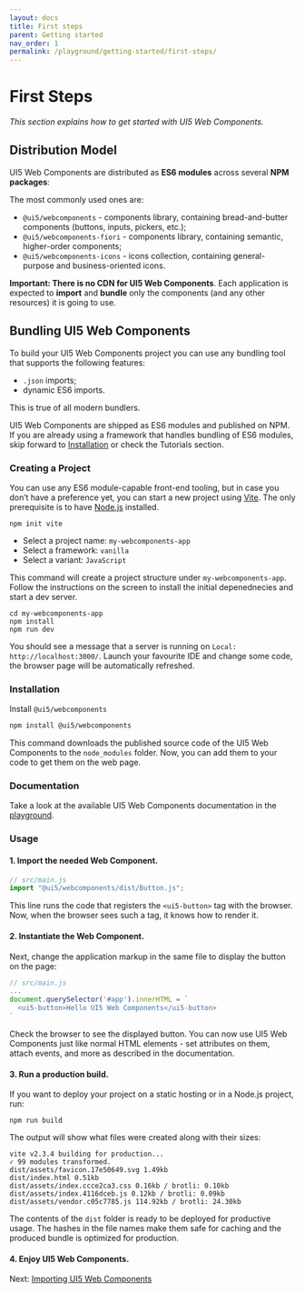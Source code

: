 ```yaml
---
layout: docs
title: First steps
parent: Getting started
nav_order: 1
permalink: /playground/getting-started/first-steps/
---
```


# First Steps

*This section explains how to get started with UI5 Web Components.*

## Distribution Model

UI5 Web Components are distributed as **ES6 modules** across several **NPM packages**:

The most commonly used ones are:
 - `@ui5/webcomponents` - components library, containing bread-and-butter components (buttons, inputs, pickers, etc.);
 - `@ui5/webcomponents-fiori` - components library, containing semantic, higher-order components;
 - `@ui5/webcomponents-icons` - icons collection, containing general-purpose and business-oriented icons.

**Important: There is no CDN for UI5 Web Components**. Each application is expected to **import** and **bundle** only the components (and any other resources) it is going to use.

## Bundling UI5 Web Components

To build your UI5 Web Components project you can use any bundling tool that supports the following features:
 - `.json` imports;
 - dynamic ES6 imports.

This is true of all modern bundlers.  

UI5 Web Components are shipped as ES6 modules and published on NPM. If you are already using a framework that handles bundling of ES6 modules, skip forward to [Installation](#installation) or check the Tutorials section.

### Creating a Project

You can use any ES6 module-capable front-end tooling, but in case you don’t have a preference yet, you can start a new project using [Vite](https://vitejs.dev). The only prerequisite is to have [Node.js](https://nodejs.org/) installed.

```console
npm init vite
```

- Select a project name: `my-webcomponents-app`
- Select a framework: `vanilla`
- Select a variant: `JavaScript`

This command will create a project structure under `my-webcomponents-app`. Follow the instructions on the screen to install the initial depenednecies and start a dev server.

```
cd my-webcomponents-app
npm install
npm run dev​
```

You should see a message that a server is running on `Local: http://localhost:3000/`. Launch your favourite IDE and change some code, the browser page will be automatically refreshed.

### Installation

<a name="installation"></a>

Install ```@ui5/webcomponents```

```bash
npm install @ui5/webcomponents
```

This command downloads the published source code of the UI5 Web Components to the `node_modules` folder. Now, you can add them to your code to get them on the web page.

### Documentation

Take a look at the available UI5 Web Components documentation in the [playground](./playground/docs/).

### Usage

#### 1. Import the needed Web Component.

```js
// src/main.js
import "@ui5/webcomponents/dist/Button.js";
```

This line runs the code that registers the `<ui5-button>` tag with the browser. Now, when the browser sees such a tag, it knows how to render it.

#### 2. Instantiate the Web Component.

Next, change the application markup in the same file to display the button on the page:
```js
// src/main.js
...
document.querySelector('#app').innerHTML = `
  <ui5-button>Hello UI5 Web Components</ui5-button>
`
```

Check the browser to see the displayed button. You can now use UI5 Web Components just like normal HTML elements - set attributes on them, attach events, and more as described in the documentation.

#### 3. Run a production build.

If you want to deploy your project on a static hosting or in a Node.js project, run:

```console
npm run build
```

The output will show what files were created along with their sizes:

```console
vite v2.3.4 building for production...
✓ 99 modules transformed.
dist/assets/favicon.17e50649.svg 1.49kb
dist/index.html 0.51kb
dist/assets/index.ccce2ca3.css 0.16kb / brotli: 0.10kb
dist/assets/index.4116dceb.js 0.12kb / brotli: 0.09kb
dist/assets/vendor.c05c7785.js 114.92kb / brotli: 24.30kb
```

The contents of the `dist` folder is ready to be deployed for productive usage. The hashes in the file names make them safe for caching and the produced bundle is optimized for production.

#### 4. Enjoy UI5 Web Components.

Next: [Importing UI5 Web Components](../importing-components)
